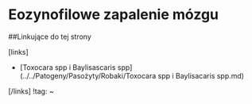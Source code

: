 # Eozynofilowe zapalenie mózgu





##Linkujące do tej strony

[links]

- [Toxocara spp i Baylisascaris spp](../../Patogeny/Pasożyty/Robaki/Toxocara spp i Baylisacaris spp.md)


[/links]
!tag:
~

